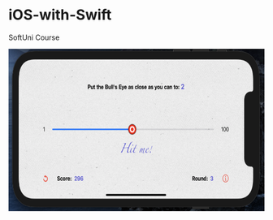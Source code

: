# iOS-with-Swift
SoftUni Course
<div>
  <img height="320" align="left" src="https://raw.githubusercontent.com/stoikokolev/iOS-with-Swift/main/04-Introduction%20IUKit/BullsEyeDemoProject/BullsEyeDemoProject/Assets.xcassets/BullsEyeScreenShot.png"/>
</div>
